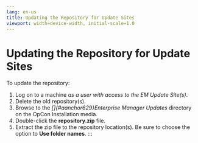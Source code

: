 ```yaml
---
lang: en-us
title: Updating the Repository for Update Sites
viewport: width=device-width, initial-scale=1.0
---
```


# Updating the Repository for Update Sites

To update the repository:

1.  Log on to a machine *as a user with access to the EM Update
    Site(s)*.
2.  Delete the old repository(s).
3.  Browse to the *[]{#aanchor629}Enterprise Manager Updates* directory     on the OpCon Installation media.
4.  Double-click the **repository.zip** file.
5.  Extract the zip file to the repository location(s). Be sure to
    choose the option to **Use folder names**.
:::

 

